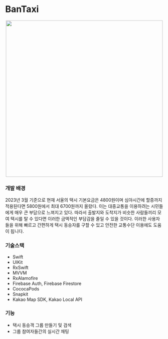 # BanTaxi

<p align="center"><img src="https://user-images.githubusercontent.com/75257785/225848686-f8329a45-3aa3-4897-ab7f-de3e3a557ac0.png" height="500px" width="500px"></p>


### 개발 배경
2023년 3월 기준으로 현재 서울의 택시 기본요금은 4800원이며 심야시간에 할증까지 적용된다면 5800원에서 최대 6700원까지 올랐다.
이는 대중교통을 이용하려는 시민들에게 매우 큰 부담으로 느껴지고 있다. 따라서 출발지와 도착지가 비슷한 사람들끼리 모여 택시를 탈 수 있다면 이러한 금액적인 부담감을 줄일 수 있을 것이다.
이러한 사용자들을 위해 빠르고 간편하게 택시 동승자를 구할 수 있고 안전한 교통수단 이용에도 도움이 됩니다.


### 기술스택
* Swift
* UIKit
* RxSwift
* MVVM
* RxAlamofire
* Firebase Auth, Firebase Firestore
* CococaPods
* Snapkit
* Kakao Map SDK, Kakao Local API

### 기능
- 택시 동승객 그룹 만들기 및 검색 
- 그룹 참여자들간의 실시간 채팅

